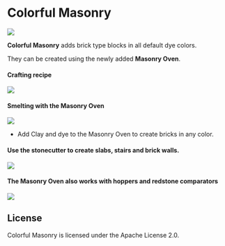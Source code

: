 # Colorful Masonry

![](Art/ColorfulBlocks.png)

**Colorful Masonry** adds brick type blocks in all default dye colors.

They can be created using the newly added **Masonry Oven**.

#### Crafting recipe

![](Art/crafting.jpg)

#### Smelting with the Masonry Oven

![](Art/Smelting.jpg)

- Add Clay and dye to the Masonry Oven to create bricks in any color.


#### Use the **stonecutter** to create slabs, stairs and brick walls.

![](Art/Stonecutter-ColorfulBricks.png)

#### The Masonry Oven also works with hoppers and redstone comparators

![](Art/Redstone-And-Hoppers.png)

## License

Colorful Masonry is licensed under the Apache License 2.0.

